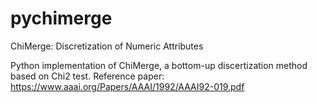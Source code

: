 # pychimerge
ChiMerge: Discretization of Numeric Attributes

Python implementation of ChiMerge, a bottom-up discertization method based on Chi2 test.
Reference paper: https://www.aaai.org/Papers/AAAI/1992/AAAI92-019.pdf